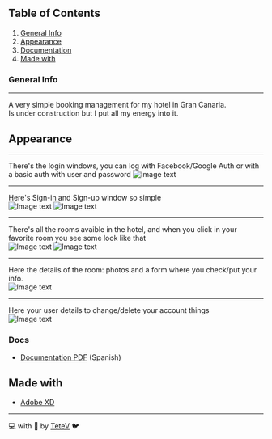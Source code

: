 ## Table of Contents
1. [General Info](#general-info)
2. [Appearance](#appearance)
3. [Documentation](#docs)
4. [Made with](#technologies)
### General Info
***
A very simple booking management for my hotel in Gran Canaria. \
Is under construction but I put all my energy into it.

## Appearance
***
There's the login windows, you can log with Facebook/Google Auth or with a basic auth with user and password
![Image text](https://github.com/TeteV/hotelDocs/img/log-wind.jpg)

***
Here's Sign-in and Sign-up window so simple\
![Image text](https://github.com/TeteV/hotelDocs/https://github.com/TeteV/hotelDocs/https://github.com/TeteV/hotelDocs/https://github.com/TeteV/hotelDocs/https://github.com/TeteV/hotelDocs/img/sign-in.jpg)
![Image text](https://github.com/TeteV/hotelDocs/https://github.com/TeteV/hotelDocs/https://github.com/TeteV/hotelDocs/https://github.com/TeteV/hotelDocs/img/sign-up.jpg)
***

There's all the rooms avaible in the hotel, and when you click in your favorite room you see some look like that\
![Image text](https://github.com/TeteV/hotelDocs/https://github.com/TeteV/hotelDocs/https://github.com/TeteV/hotelDocs/img/search.jpg)
![Image text](https://github.com/TeteV/hotelDocs/https://github.com/TeteV/hotelDocs/img/searchead.jpg)

***
Here the details of the room: photos and a form where you check/put your info.\
![Image text](https://github.com/TeteV/hotelDocs/ihttps://github.com/TeteV/hotelDocs/mg/deatils.jpg)

***
Here your user details to change/delete your account things\
![Image text](https://github.com/TeteV/hotelDocs/img/user-deatils.jpg)

### Docs
* [Documentation PDF](https://github.com/TeteV/hotelDocs/docs/Documentacion.pdf) (Spanish)

## Made with

* [Adobe XD](https://www.adobe.com/es/products/xd.html)

---
💻 with 💜 by [TeteV](https://github.com/TeteV) 🐦

